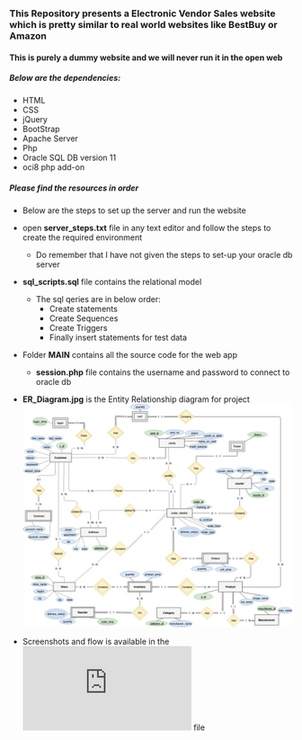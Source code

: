 ### This Repository presents a Electronic Vendor Sales website which is pretty similar to real world websites like BestBuy or Amazon
#### This is purely a dummy website and we will **never** run it in the open web

##### Below are the dependencies:

* HTML
* CSS
* jQuery
* BootStrap
* Apache Server
* Php
* Oracle SQL DB version 11
* oci8 php add-on

##### Please find the resources in order
    
* Below are the steps to set up the server and run the website

* open **server_steps.txt** file in any text editor and follow the steps to create the required environment
	* Do remember that I have not given the steps to set-up your oracle db server
    
* **sql_scripts.sql** file contains the relational model
	* The sql qeries are in below order:
		* Create statements
		* Create Sequences
		* Create Triggers
		* Finally insert statements for test data

* Folder **MAIN** contains all the source code for the web app
	* **session.php** file contains the username and password to connect to oracle db

* **ER_Diagram.jpg** is the Entity Relationship diagram for project
![](https://github.com/arsaikia/E-commerceApp/blob/master/ER_Diagram.jpg)

* Screenshots and flow is available in the __![Report.pdf](https://github.com/arsaikia/E-commerceApp/blob/master/Report.pdf)__ file
